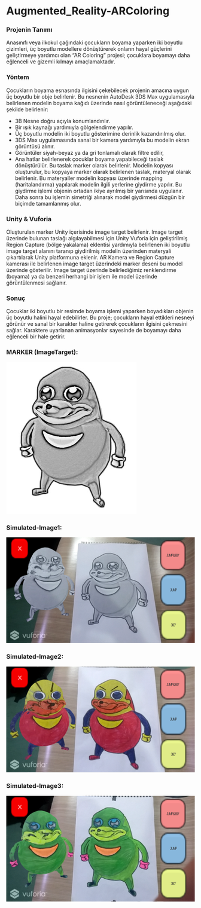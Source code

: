 # Augmented_Reality-ARColoring

### Projenin Tanımı

Anasınıfı veya ilkokul çağındaki çocukların boyama yaparken iki boyutlu çizimleri, üç boyutlu modellere dönüştürerek onların hayal güçlerini geliştirmeye yardımcı olan “AR Coloring” projesi; çocuklara boyamayı daha eğlenceli ve gizemli kılmayı amaçlamaktadır.

### Yöntem

Çocukların boyama esnasında ilgisini çekebilecek projenin amacına uygun üç boyutlu bir obje belirlenir. Bu nesnenin AutoDesk 3DS Max uygulamasıyla belirlenen modelin boyama kağıdı üzerinde nasıl görüntüleneceği aşağıdaki şekilde belirlenir:

  * 3B Nesne doğru açıyla konumlandırılır.
  * Bir ışık kaynağı yardımıyla gölgelendirme yapılır.
  * Üç boyutlu modelin iki boyutlu gösterimine derinlik kazandırılmış olur.
  * 3DS Max uygulamasında sanal bir kamera yardımıyla bu modelin ekran görüntüsü alınır.
  * Görüntüler siyah-beyaz ya da gri tonlamalı olarak filtre edilir,
  * Ana hatlar belirlenerek çocuklar boyama yapabileceği taslak dönüştürülür. Bu taslak marker olarak belirlenir.
Modelin kopyası oluşturulur, bu kopyaya marker olarak belirlenen taslak, materyal olarak belirlenir. Bu materyaller modelin kopyası üzerinde mapping (haritalandırma) yapılarak modelin ilgili yerlerine giydirme yapılır. Bu giydirme işlemi objenin ortadan ikiye ayrılmış bir yarısında uygulanır. Daha sonra bu işlemin simetriği alınarak model giydirmesi düzgün bir biçimde tamamlanmış olur.

### Unity & Vuforia
Oluşturulan marker Unity içerisinde image target belirlenir. Image target üzerinde bulunan taslağı algılayabilmesi için Unity Vuforia için geliştirilmiş Region Capture (bölge yakalama) eklentisi yardımıyla belirlenen iki boyutlu image target alanını taranıp giydirilmiş modelin üzerinden materyali çıkartılarak Unity platformuna eklenir. AR Kamera ve Region Capture kamerası ile belirlenen image target üzerindeki marker deseni bu model üzerinde gösterilir.
Image target üzerinde belirlediğimiz renklendirme (boyama) ya da benzeri herhangi bir işlem ile model üzerinde görüntülenmesi sağlanır.

### Sonuç
Çocuklar iki boyutlu bir resimde boyama işlemi yaparken boyadıkları objenin üç boyutlu halini hayal edebilirler. Bu proje; çocukların hayal ettikleri nesneyi görünür ve sanal bir karakter haline getirerek çocukların ilgisini çekmesini sağlar. Karaktere uyarlanan animasyonlar sayesinde de boyamayı daha eğlenceli bir hale getirir.

### MARKER (ImageTarget): 
![alt text](https://github.com/yunuscevik/Augmented_Reality-ARColoring/blob/master/MARKER-ScreenShot/MARKER.jpg "Logo Title Text 1")

### Simulated-Image1: 
![alt text](https://github.com/yunuscevik/Augmented_Reality-ARColoring/blob/master/MARKER-ScreenShot/ugandan-ss1.png "Logo Title Text 1")

### Simulated-Image2:
![alt text](https://github.com/yunuscevik/Augmented_Reality-ARColoring/blob/master/MARKER-ScreenShot/ugandan-ss2.png "Logo Title Text 1")

### Simulated-Image3:
![alt text](https://github.com/yunuscevik/Augmented_Reality-ARColoring/blob/master/MARKER-ScreenShot/ugandan-ss3.png "Logo Title Text 1")
